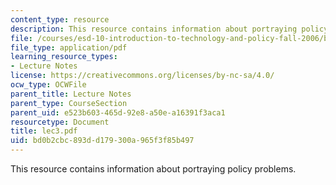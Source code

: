 ```yaml
---
content_type: resource
description: This resource contains information about portraying policy problems.
file: /courses/esd-10-introduction-to-technology-and-policy-fall-2006/bd0b2cbc893dd179300a965f3f85b497_lec3.pdf
file_type: application/pdf
learning_resource_types:
- Lecture Notes
license: https://creativecommons.org/licenses/by-nc-sa/4.0/
ocw_type: OCWFile
parent_title: Lecture Notes
parent_type: CourseSection
parent_uid: e523b603-465d-92e8-a50e-a16391f3aca1
resourcetype: Document
title: lec3.pdf
uid: bd0b2cbc-893d-d179-300a-965f3f85b497
---
```

This resource contains information about portraying policy problems.